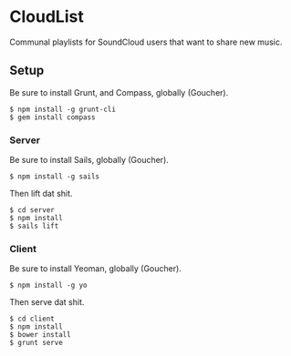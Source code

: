 # CloudList
Communal playlists for SoundCloud users that want to share new music.

## Setup

Be sure to install Grunt, and Compass, globally (Goucher).

```
$ npm install -g grunt-cli
$ gem install compass
```

### Server

Be sure to install Sails, globally (Goucher).

```
$ npm install -g sails
```

Then lift dat shit.

```
$ cd server
$ npm install
$ sails lift
```

### Client

Be sure to install Yeoman, globally (Goucher).

```
$ npm install -g yo
```

Then serve dat shit.

```
$ cd client
$ npm install
$ bower install
$ grunt serve
```

